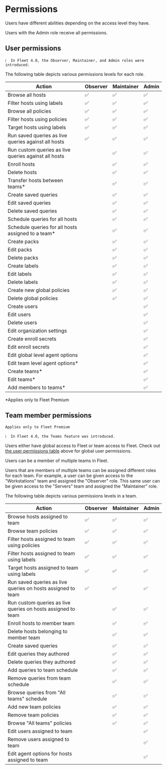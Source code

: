 # Permissions

Users have different abilities depending on the access level they have.

Users with the Admin role receive all permissions.

## User permissions

```
ℹ️  In Fleet 4.0, the Observer, Maintainer, and Admin roles were introduced.
```

The following table depicts various permissions levels for each role.

| Action                                               | Observer | Maintainer | Admin |
| ---------------------------------------------------- | -------- | ---------- | ----- |
| Browse all hosts                                     | ✅       | ✅         | ✅    |
| Filter hosts using labels                            | ✅       | ✅         | ✅    |
| Browse all policies                                  | ✅       | ✅         | ✅    |
| Filter hosts using policies                          | ✅       | ✅         | ✅    |
| Target hosts using labels                            | ✅       | ✅         | ✅    |
| Run saved queries as live queries against all hosts  | ✅       | ✅         | ✅    |
| Run custom queries as live queries against all hosts |          | ✅         | ✅    |
| Enroll hosts                                         |          | ✅         | ✅    |
| Delete hosts                                         |          | ✅         | ✅    |
| Transfer hosts between teams\*                       |          | ✅         | ✅    |
| Create saved queries                                 |          | ✅         | ✅    |
| Edit saved queries                                   |          | ✅         | ✅    |
| Delete saved queries                                 |          | ✅         | ✅    |
| Schedule queries for all hosts                       |          | ✅         | ✅    |
| Schedule queries for all hosts assigned to a team\*  |          | ✅         | ✅    |
| Create packs                                         |          | ✅         | ✅    |
| Edit packs                                           |          | ✅         | ✅    |
| Delete packs                                         |          | ✅         | ✅    |
| Create labels                                        |          | ✅         | ✅    |
| Edit labels                                          |          | ✅         | ✅    |
| Delete labels                                        |          | ✅         | ✅    |
| Create new global policies                           |          | ✅         | ✅    |
| Delete global policies                               |          | ✅         | ✅    |
| Create users                                         |          |            | ✅    |
| Edit users                                           |          |            | ✅    |
| Delete users                                         |          |            | ✅    |
| Edit organization settings                           |          |            | ✅    |
| Create enroll secrets                                |          |            | ✅    |
| Edit enroll secrets                                  |          |            | ✅    |
| Edit global level agent options                      |          |            | ✅    |
| Edit team level agent options\*                      |          |            | ✅    |
| Create teams\*                                       |          |            | ✅    |
| Edit teams\*                                         |          |            | ✅    |
| Add members to teams\*                               |          |            | ✅    |

\*Applies only to Fleet Premium

## Team member permissions

`Applies only to Fleet Premium`

```
ℹ️  In Fleet 4.0, the Teams feature was introduced.
```

Users either have global access to Fleet or team access to Fleet. Check out [the user permissions table](#user-permissions) above for global user permissions.

Users can be a member of multiple teams in Fleet.

Users that are members of multiple teams can be assigned different roles for each team. For example, a user can be given access to the "Workstations" team and assigned the "Observer" role. This same user can be given access to the "Servers" team and assigned the "Maintainer" role.

The following table depicts various permissions levels in a team.

| Action                                                       | Observer | Maintainer | Admin   |
| ------------------------------------------------------------ | -------- | ---------- | ------- |
| Browse hosts assigned to team                                | ✅       | ✅         | ✅       |
| Browse team policies                                         | ✅       | ✅         | ✅       |
| Filter hosts assigned to team using policies                 | ✅       | ✅         | ✅       |
| Filter hosts assigned to team using labels                   | ✅       | ✅         | ✅       |
| Target hosts assigned to team using labels                   | ✅       | ✅         | ✅       |
| Run saved queries as live queries on hosts assigned to team  | ✅       | ✅         | ✅       |
| Run custom queries as live queries on hosts assigned to team |          | ✅         | ✅       |
| Enroll hosts to member team                                  |          | ✅         | ✅       |
| Delete hosts belonging to member team                        |          | ✅         | ✅       |
| Create saved queries                                         |          | ✅         | ✅       |
| Edit queries they authored                                   |          | ✅         | ✅       |
| Delete queries they authored                                 |          | ✅         | ✅       |
| Add queries to team schedule                                 |          | ✅         | ✅       |
| Remove queries from team schedule                            |          | ✅         | ✅       |
| Browse queries from "All teams" schedule                     |          | ✅         | ✅       |
| Add new team policies                                        |          | ✅         | ✅       |
| Remove team policies                                         |          | ✅         | ✅       |
| Browse "All teams" policies                                  |          | ✅         | ✅       |
| Edit users assigned to team                                  |          |            | ✅       |
| Remove users assigned to team                                |          |            | ✅       |
| Edit agent options for hosts assigned to team                |          |            | ✅       |